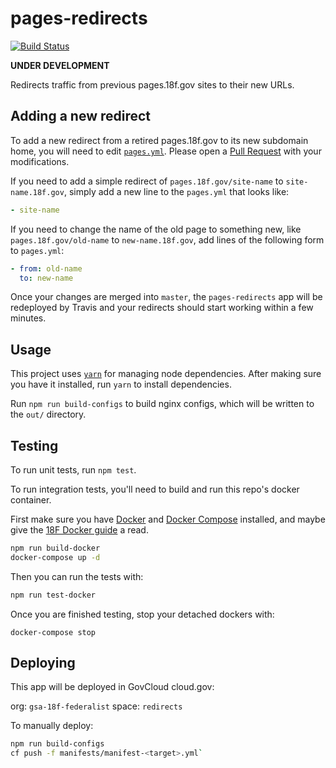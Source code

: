 # pages-redirects

[![Build Status](https://travis-ci.org/18F/pages-redirects.svg?branch=master)](https://travis-ci.org/18F/pages-redirects)

**UNDER DEVELOPMENT**

Redirects traffic from previous pages.18f.gov sites to their new URLs.

## Adding a new redirect

To add a new redirect from a retired pages.18f.gov to its new subdomain home,
you will need to edit [`pages.yml`](/pages.yml). Please open a [Pull Request](https://github.com/18F/pages-redirects/pull/new/master)
with your modifications.

If you need to add a simple redirect of `pages.18f.gov/site-name` to `site-name.18f.gov`,
simply add a new line to the `pages.yml` that looks like:

```yml
- site-name
```

If you need to change the name of the old page to something new, like `pages.18f.gov/old-name` to `new-name.18f.gov`,
add lines of the following form to `pages.yml`:


```yml
- from: old-name
  to: new-name
```

Once your changes are merged into `master`, the `pages-redirects` app will be redeployed
by Travis and your redirects should start working within a few minutes.

## Usage

This project uses [`yarn`](https://yarnpkg.com/) for managing node dependencies.
After making sure you have it installed, run `yarn` to install dependencies.

Run `npm run build-configs` to build nginx configs, which will be written to the `out/` directory.

## Testing

To run unit tests, run `npm test`.

To run integration tests, you'll need to build and run this repo's docker container.

First make sure you have [Docker][] and [Docker Compose][] installed, and maybe
give the [18F Docker guide][] a read.

```sh
npm run build-docker
docker-compose up -d
```

Then you can run the tests with:

```sh
npm run test-docker
```

Once you are finished testing, stop your detached dockers with:

```
docker-compose stop
```

## Deploying

This app will be deployed in GovCloud cloud.gov:

org: `gsa-18f-federalist`
space: `redirects`


To manually deploy:

```sh
npm run build-configs
cf push -f manifests/manifest-<target>.yml`
```

[18F Docker guide]: https://pages.18f.gov/dev-environment-standardization/virtualization/docker/
[Docker]: https://www.docker.com/
[Docker Compose]: https://docs.docker.com/compose/
